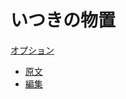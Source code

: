 # いつきの物置

<script>
$.md.stage("all_ready").subscribe(function(done){
    var obj;
    obj = $("#md-main-navbar ul.nav.navbar-nav:has(li) li.dropdown:eq(1) a");
    if (obj.length > 0){
        obj[0].href = "https://github.com/ityuki/pages/blob/master/" + $.md.mainHref;
        obj[0].target = "_blank";
    }
    obj = $("#md-main-navbar ul.nav.navbar-nav:has(li) li.dropdown:eq(2) a");
    if (obj.length > 0){
        obj[0].href = "https://github.com/ityuki/pages/edit/master/" + $.md.mainHref;
        obj[0].target = "_blank";
    }
    done();
}
);
</script>


[オプション]()

  * [原文](https://github.com/ityuki/pages)
  * [編集](https://github.com/ityuki/pages)
